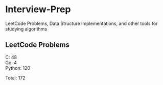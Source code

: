 # Interview-Prep
LeetCode Problems, Data Structure Implementations, and other tools for studying algorithms

## LeetCode Problems
C:      48<br/>
Go:     4<br/>
Python: 120<br/>

Total:  172
